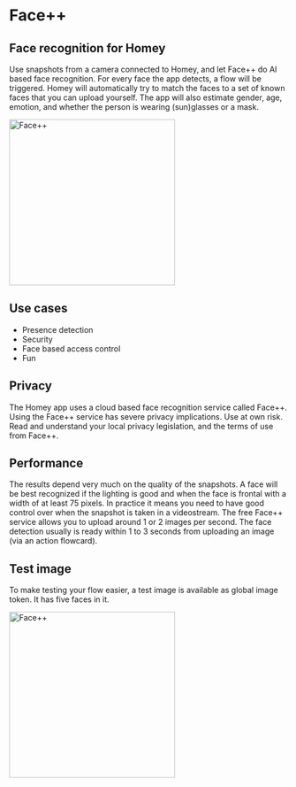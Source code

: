 # Face++
## Face recognition for Homey ##
Use snapshots from a camera connected to Homey, and let Face++ do AI based face recognition. For every face the app detects, a flow will be triggered. Homey will automatically try to match the faces to a set of known faces that you can upload yourself. The app will also estimate gender, age, emotion, and whether the person is wearing (sun)glasses or a mask.

<img src="https://aws1.discourse-cdn.com/business4/uploads/athom/original/3X/2/4/249732c22df6c415cd2e82ce50477b050ab799c7.jpeg" alt="Face++" width="300">

## Use cases ##
* Presence detection
* Security
* Face based access control
* Fun

## Privacy ##
The Homey app uses a cloud based face recognition service called Face++. Using the Face++ service has severe privacy implications. Use at own risk. Read and understand your local privacy legislation, and the terms of use from Face++.

## Performance ##
The results depend very much on the quality of the snapshots. A face will be best recognized if the lighting is good and when the face is frontal with a width of at least 75 pixels. In practice it means you need to have good control over when the snapshot is taken in a videostream. The free Face++ service allows you to upload around 1 or 2 images per second. The face detection usually is ready within 1 to 3 seconds from uploading an image (via an action flowcard).

## Test image ##
To make testing your flow easier, a test image is available as global image token. It has five faces in it.

<img src="https://aws1.discourse-cdn.com/business4/uploads/athom/original/3X/f/e/fe69c1e5aeaf6e42850f55f89064f07d58e6bd64.jpeg" alt="Face++" width="300">


